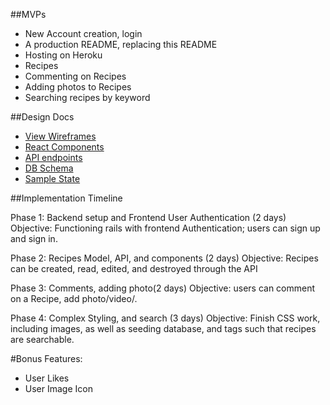 ##MVPs
- New Account creation, login
- A production README, replacing this README
- Hosting on Heroku
- Recipes
- Commenting on Recipes
- Adding photos to Recipes
- Searching recipes by keyword

##Design Docs
- [View Wireframes](https://github.com/adelrio1/Delectables/tree/master/docs/Wireframes)
- [React Components](https://github.com/adelrio1/Delectables/blob/master/docs/component_hierarchy.md)
- [API endpoints](https://github.com/adelrio1/Delectables/blob/master/docs/api_endpoints.md)
- [DB Schema](https://github.com/adelrio1/Delectables/blob/master/docs/schema.md)
- [Sample State](https://github.com/adelrio1/Delectables/blob/master/docs/sample_state.md)

##Implementation Timeline

Phase 1: Backend setup and Frontend User Authentication (2 days)
Objective: Functioning rails with frontend Authentication; users can sign up and sign in.

Phase 2: Recipes Model, API, and components (2 days)
Objective: Recipes can be created, read, edited, and destroyed through the API

Phase 3: Comments, adding photo(2 days)
Objective: users can comment on a Recipe, add photo/video/.

Phase 4: Complex Styling, and search (3 days)
Objective: Finish CSS work, including images, as well as seeding database, and tags such that recipes are searchable.

#Bonus Features:
- User Likes
- User Image Icon
